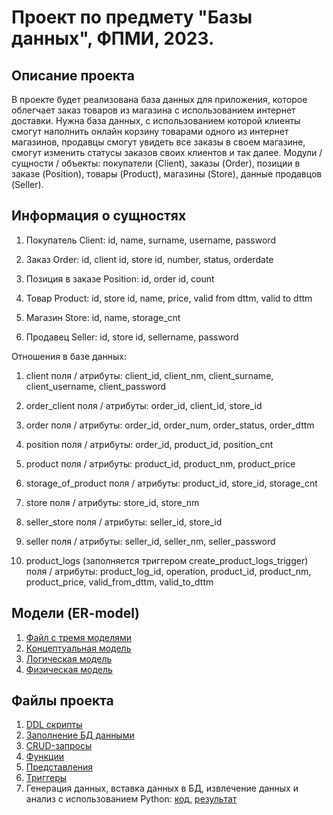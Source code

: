 # Проект по предмету "Базы данных", ФПМИ, 2023.

## Описание проекта
В проекте будет реализована база данных для приложения, которое облегчает заказ товаров из магазина с использованием интернет доставки.
Нужна база данных, с использованием которой клиенты смогут наполнить онлайн корзину товарами одного из интернет магазинов,
продавцы смогут увидеть все заказы в своем магазине, смогут изменить статусы заказов своих клиентов и так далее.
Модули / сущности / объекты: покупатели (Client), заказы (Order), позиции в заказе (Position),
товары (Product), магазины (Store), данные продавцов (Seller).
 
## Информация о сущностях
1. Покупатель Client:
id, name, surname, username, password

2. Заказ Order:
id, client id, store id, number, status, orderdate

3. Позиция в заказе Position:
id, order id, count

4. Товар Product:
id, store id, name, price, valid from dttm, valid to dttm

5. Магазин Store:
id, name, storage_cnt

6. Продавец Seller:
id, store id, sellername, password



Отношения в базе данных:
1) client
поля / атрибуты: client_id, client_nm, client_surname, client_username, client_password

2) order_client
поля / атрибуты: order_id, client_id, store_id

3) order
поля / атрибуты: order_id, order_num, order_status, order_dttm

4) position
поля / атрибуты: order_id, product_id, position_cnt

5) product
поля / атрибуты: product_id, product_nm, product_price

6) storage_of_product
поля / атрибуты: product_id, store_id, storage_cnt

7) store
поля / атрибуты: store_id, store_nm

8) seller_store
поля / атрибуты: seller_id, store_id

9) seller
поля / атрибуты: seller_id, seller_nm, seller_password

10) product_logs (заполняется триггером create_product_logs_trigger)
поля / атрибуты: product_log_id, operation, product_id, product_nm, product_price, valid_from_dttm, valid_to_dttm

## Модели (ER-model)
1. [Файл с тремя моделями](https://github.com/Tanitum/Database_project_2023/blob/main/docs/models.pdf)
2. [Концептуальная модель](https://github.com/Tanitum/Database_project_2023/blob/main/docs/conceptual-model.png)
4. [Логическая модель](https://github.com/Tanitum/Database_project_2023/blob/main/docs/logical-model.png)
4. [Физическая модель](https://github.com/Tanitum/Database_project_2023/blob/main/docs/physical-model.png)

## Файлы проекта
1. [DDL скрипты](https://github.com/Tanitum/Database_project_2023/blob/main/scripts/CreateDB.sql)
2. [Заполнение БД данными](https://github.com/Tanitum/Database_project_2023/blob/main/scripts/InsertsDB.sql)
3. [CRUD-запросы](https://github.com/Tanitum/Database_project_2023/blob/main/scripts/CRUD_requests.sql)
4. [Функции](https://github.com/Tanitum/Database_project_2023/blob/main/scripts/Functions.sql)
5. [Представления](https://github.com/Tanitum/Database_project_2023/blob/main/scripts/Views.sql)
6. [Триггеры](https://github.com/Tanitum/Database_project_2023/blob/main/scripts/Triggers.sql)
7. Генерация данных, вставка данных в БД, извлечение данных и анализ с использованием Python: [код](https://github.com/Tanitum/Database_project_2023/blob/main/analysis/analysis.py), [результат](https://github.com/Tanitum/Database_project_2023/blob/main/analysis/analysis.ipynb)


